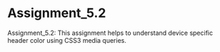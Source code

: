 # Assignment_5.2
Assignment_5.2: This assignment helps to understand device specific header color using CSS3 media queries.
